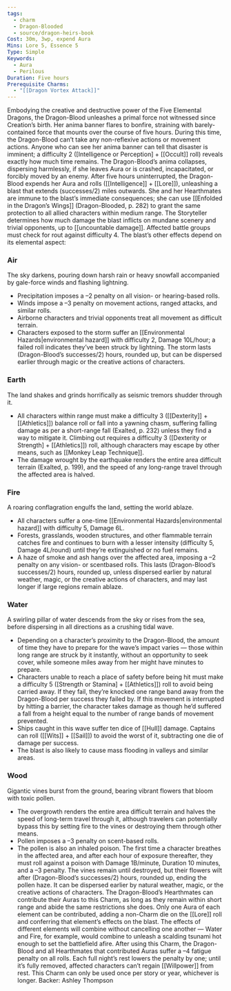 ```yaml
---
tags:
  - charm
  - Dragon-Blooded
  - source/dragon-heirs-book
Cost: 30m, 3wp, expend Aura
Mins: Lore 5, Essence 5
Type: Simple
Keywords:
  - Aura
  - Perilous
Duration: Five hours
Prerequisite Charms:
  - "[[Dragon Vortex Attack]]"
---
```

Embodying the creative and destructive power of the Five Elemental Dragons, the Dragon-Blood unleashes a primal force not witnessed since Creation’s birth. Her anima banner flares to bonfire, straining with barely-contained force that mounts over the course of five hours. During this time, the Dragon-Blood can’t take any non-reflexive actions or movement actions. Anyone who can see her anima banner can tell that disaster is imminent; a difficulty 2 ([Intelligence or Perception] + [[Occult]] roll) reveals exactly how much time remains.
The Dragon-Blood’s anima collapses, dispersing harmlessly, if she leaves Aura or is crashed, incapacitated, or forcibly moved by an enemy.
After five hours uninterrupted, the Dragon-Blood expends her Aura and rolls ([[Intelligence]] + [[Lore]]), unleashing a blast that extends (successes/2) miles outwards.
She and her Hearthmates are immune to the blast’s immediate consequences; she can use [[Enfolded in the Dragon’s Wings]] (Dragon-Blooded, p. 282) to grant the same protection to all allied characters within medium range. The Storyteller determines how much damage the blast inflicts on mundane scenery and trivial opponents, up to [[uncountable damage]]. Affected battle groups must check for rout against difficulty 4. The blast’s other effects depend on its elemental aspect: 
### Air
The sky darkens, pouring down harsh rain or heavy snowfall accompanied by gale-force winds and flashing lightning.
 - Precipitation imposes a –2 penalty on all vision- or hearing-based rolls.
 - Winds impose a –3 penalty on movement actions, ranged attacks, and similar rolls.
 - Airborne characters and trivial opponents treat all movement as difficult terrain.
 - Characters exposed to the storm suffer an [[Environmental Hazards|environmental hazard]] with difficulty 2, Damage 10L/hour; a failed roll indicates they’ve been struck by lightning.
The storm lasts (Dragon-Blood’s successes/2) hours, rounded up, but can be dispersed earlier through magic or the creative actions of characters.

### Earth
The land shakes and grinds horrifically as seismic tremors shudder through it.
 - All characters within range must make a difficulty 3 ([[Dexterity]] + [[Athletics]]) balance roll or fall into a yawning chasm, suffering falling damage as per a short-range fall (Exalted, p. 232) unless they find a way to mitigate it. Climbing out requires a difficulty 3 ([Dexterity or Strength] + [[Athletics]]) roll, although characters may escape by other means, such as [[Monkey Leap Technique]].
 - The damage wrought by the earthquake renders the entire area difficult terrain (Exalted, p. 199), and the speed of any long-range travel through the affected area is halved.

### Fire
A roaring conflagration engulfs the land, setting the world ablaze.
 - All characters suffer a one-time [[Environmental Hazards|environmental hazard]] with difficulty 5, Damage 6L.
 - Forests, grasslands, wooden structures, and other flammable terrain catches fire and continues to burn with a lesser intensity (difficulty 5, Damage 4L/round) until they’re extinguished or no fuel remains.
 - A haze of smoke and ash hangs over the affected area, imposing a –2 penalty on any vision- or scentbased rolls. This lasts (Dragon-Blood’s successes/2) hours, rounded up, unless dispersed earlier by natural weather, magic, or the creative actions of characters, and may last longer if large regions remain ablaze.

### Water
A swirling pillar of water descends from the sky or rises from the sea, before dispersing in all directions as a crushing tidal wave.
 - Depending on a character’s proximity to the Dragon-Blood, the amount of time they have to prepare for the wave’s impact varies — those within long range are struck by it instantly, without an opportunity to seek cover, while someone miles away from her might have minutes to prepare.
 - Characters unable to reach a place of safety before being hit must make a difficulty 5 ([Strength or Stamina] + [[Athletics]]) roll to avoid being carried away. If they fail, they’re knocked one range band away from the Dragon-Blood per success they failed by. If this movement is interrupted by hitting a barrier, the character takes damage as though he’d suffered a fall from a height equal to the number of range bands of movement prevented.
 - Ships caught in this wave suffer ten dice of [[Hull]] damage. Captains can roll ([[Wits]] + [[Sail]]) to avoid the worst of it, subtracting one die of damage per success.
 - The blast is also likely to cause mass flooding in valleys and similar areas.

### Wood
Gigantic vines burst from the ground, bearing vibrant flowers that bloom with toxic pollen.
 - The overgrowth renders the entire area difficult terrain and halves the speed of long-term travel through it, although travelers can potentially bypass this by setting fire to the vines or destroying them through other means.
 - Pollen imposes a –3 penalty on scent-based rolls.
 - The pollen is also an inhaled poison. The first time a character breathes in the affected area, and after each hour of exposure thereafter, they must roll against a poison with Damage 1B/minute, Duration 10 minutes, and a –3 penalty.
The vines remain until destroyed, but their flowers wilt after (Dragon-Blood’s successes/2) hours, rounded up, ending the pollen haze. It can be dispersed earlier by natural weather, magic, or the creative actions of characters.
The Dragon-Blood’s Hearthmates can contribute their Auras to this Charm, as long as they remain within short range and abide the same restrictions she does.
Only one Aura of each element can be contributed, adding a non-Charm die on the [[Lore]] roll and conferring that element’s effects on the blast. The effects of different elements will combine without cancelling one another — Water and Fire, for example, would combine to unleash a scalding tsunami hot enough to set the battlefield afire.
After using this Charm, the Dragon-Blood and all Hearthmates that contributed Auras suffer a –4 fatigue penalty on all rolls. Each full night’s rest lowers the penalty by one; until it’s fully removed, affected characters can’t regain [[Willpower]] from rest.
This Charm can only be used once per story or year, whichever is longer.
Backer: Ashley Thompson